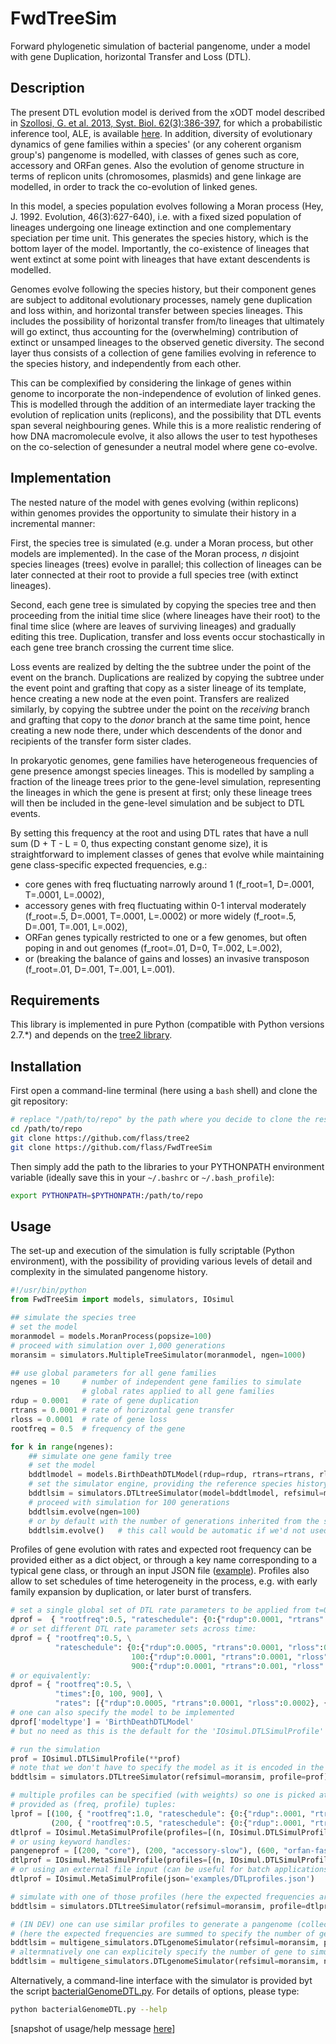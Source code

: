 # FwdTreeSim

Forward phylogenetic simulation of bacterial pangenome, under a model with gene Duplication, horizontal Transfer and Loss (DTL). 

Description
-----------

The present DTL evolution model is derived from the xODT model described in [Szollosi, G. et al. 2013, Syst. Biol. 62(3):386-397](http://sysbio.oxfordjournals.org/content/62/3/386), for which a probabilistic inference tool, ALE, is available [here](https://github.com/ssolo/ALE).
In addition, diversity of evolutionary dynamics of gene families within a species' (or any coherent organism group's) pangenome is modelled, with classes of genes such as core, accessory and ORFan genes. Also the evolution of genome structure in terms of replicon units (chromosomes, plasmids) and gene linkage are modelled, in order to track the co-evolution of linked genes.

In this model, a species population evolves following a Moran process (Hey, J. 1992. Evolution, 46(3):627-640), i.e. with a fixed sized population of lineages undergoing one lineage extinction and one complementary speciation per time unit. This generates the species history, which is the bottom layer of the model. Importantly, the co-existence of lineages that went extinct at some point with lineages that have extant descendents is modelled.

Genomes evolve following the species history, but their component genes are subject to additonal evolutionary processes, namely gene duplication and loss within, and horizontal transfer between species lineages. This includes the possibility of horizontal transfer from/to lineages that ultimately will go extinct, thus accounting for the (overwhelming) contribution of extinct or unsamped lineages to the observed genetic diversity.
The second layer thus consists of a collection of gene families evolving in reference to the species history, and independently from each other.

This can be complexified by considering the linkage of genes within genome to incorporate the non-independence of evolution of linked genes. This is modelled through the addition of an intermediate layer tracking the evolution of replication units (replicons), and the possibility that DTL events span several neighbouring genes. While this is a more realistic rendering of how DNA macromolecule evolve, it also allows the user to test hypotheses on the co-selection of genesunder a neutral model where gene co-evolve.

Implementation
--------------

The nested nature of the model with genes evolving (within replicons) within genomes provides the opportunity to simulate their history in a incremental manner:

First, the species tree is simulated (e.g. under a Moran process, but other models are implemented). In the case of the Moran process, *n* disjoint species lineages (trees) evolve in parallel; this collection of lineages can be later connected at their root to provide a full species tree (with extinct lineages).

Second, each gene tree is simulated by copying the species tree and then proceeding from the initial time slice (where lineages have their root) to the final time slice (where are leaves of surviving lineages) and gradually editing this tree. Duplication, transfer and loss events occur stochastically in each gene tree branch crossing the current time slice.

Loss events are realized by delting the the subtree under the point of the event on the branch. Duplications are realized by copying the subtree under the event point and grafting that copy as a sister lineage of its template, hence creating a new node at the even point. Transfers are realized similarly, by copying the subtree under the point on the *receiving* branch and grafting that copy to the *donor* branch at the same time point, hence creating a new node there, under which descendents of the donor and recipients of the transfer form sister clades.

In prokaryotic genomes, gene families have heterogeneous frequencies of gene presence amongst species lineages. This is modelled by sampling a fraction of the lineage trees prior to the gene-level simulation, representing the lineages in which the gene is present at first; only these lineage trees will then be included in the gene-level simulation and be subject to DTL events.

By setting this frequency at the root and using DTL rates that have a null sum (D + T - L = 0, thus expecting constant genome size), it is straightforward to implement classes of genes that evolve while maintaining gene class-specific expected frequencies, e.g.:
  * core genes with freq fluctuating narrowly around 1 (f_root=1, D=.0001, T=.0001, L=.0002),
  * accessory genes with freq fluctuating within 0-1 interval moderately (f_root=.5, D=.0001, T=.0001, L=.0002) or more widely (f_root=.5, D=.001, T=.001, L=.002),
  * ORFan genes typically restricted to one or a few genomes, but often poping in and out genomes (f_root=.01, D=0, T=.002, L=.002),
  * or (breaking the balance of gains and losses) an invasive transposon (f_root=.01, D=.001, T=.001, L=.001).

Requirements 
------------

This library is implemented in pure Python (compatible with Python versions 2.7.*) and depends on the [tree2 library](https://github.com/flass/tree2).

Installation
------------

First open a command-line terminal (here using a `bash` shell) and clone the git repository:
```bash
# replace "/path/to/repo" by the path where you decide to clone the respective repositories
cd /path/to/repo
git clone https://github.com/flass/tree2
git clone https://github.com/flass/FwdTreeSim
```
Then simply add the path to the libraries to your PYTHONPATH environment variable (ideally save this in your `~/.bashrc` or `~/.bash_profile`):
```bash
export PYTHONPATH=$PYTHONPATH:/path/to/repo
```

Usage
-----

The set-up and execution of the simulation is fully scriptable (Python environment), with the possibility of providing various levels of detail and complexity in the simulated pangenome history.

```python
#!/usr/bin/python
from FwdTreeSim import models, simulators, IOsimul

## simulate the species tree
# set the model
moranmodel = models.MoranProcess(popsize=100)
# proceed with simulation over 1,000 generations
moransim = simulators.MultipleTreeSimulator(moranmodel, ngen=1000)

## use global parameters for all gene families
ngenes = 10		# number of independent gene families to simulate
				# global rates applied to all gene families
rdup = 0.0001	# rate of gene duplication
rtrans = 0.0001	# rate of horizontal gene transfer
rloss = 0.0001	# rate of gene loss
rootfreq = 0.5	# frequency of the gene

for k in range(ngenes):
	## simulate one gene family tree
	# set the model
	bddtlmodel = models.BirthDeathDTLModel(rdup=rdup, rtrans=rtrans, rloss=rloss, rootfreq=rootfreq)
	# set the simulator engine, providing the reference species history from which many attributes are inherited
	bddtlsim = simulators.DTLtreeSimulator(model=bddtlmodel, refsimul=moransim, noTrigger=True)
	# proceed with simulation for 100 generations
	bddtlsim.evolve(ngen=100)
	# or by default with the number of generations inherited from the species simulation
	bddtlsim.evolve()	# this call would be automatic if we'd not used the 'noTrigger=True' option above

```

Profiles of gene evolution with rates and expected root frequency can be provided either as a dict object, or through a key name corresponding to a typical gene class, or through an input JSON file ([example](https://github.com/flass/FwdTreeSim/blob/master/examples/DTLprofiles.json)).
Profiles also allow to set schedules of time heterogeneity in the process, e.g. with early family expansion by duplication, or later burst of transfers.
```python
# set a single global set of DTL rate parameters to be applied from t=0 onwards:
dprof =  { "rootfreq":0.5, "rateschedule": {0:{"rdup":0.0001, "rtrans":0.0001, "rloss":0.0002}} }
# or set different DTL rate parameter sets across time:
dprof = { "rootfreq":0.5, \
          "rateschedule": {0:{"rdup":0.0005, "rtrans":0.0001, "rloss":0.0002}, \
                           100:{"rdup":0.0001, "rtrans":0.0001, "rloss":0.0002}, \
                           900:{"rdup":0.0001, "rtrans":0.001, "rloss":0.0002}} }
# or equivalently:
dprof = { "rootfreq":0.5, \
          "times":[0, 100, 900], \ 
          "rates": [{"rdup":0.0005, "rtrans":0.0001, "rloss":0.0002}, {"rdup":0.0001, "rtrans":0.0001, "rloss":0.0002}, {"rdup":0.0001, "rtrans":0.001, "rloss":0.0002}] }
# one can also specify the model to be implemented
dprof['modeltype'] = 'BirthDeathDTLModel'
# but no need as this is the default for the 'IOsimul.DTLSimulProfile' class

# run the simulation
prof = IOsimul.DTLSimulProfile(**prof)
# note that we don't have to specify the model as it is encoded in the profile
bddtlsim = simulators.DTLtreeSimulator(refsimul=moransim, profile=prof)

# multiple profiles can be specified (with weights) so one is picked at random prior to simulation
# provided as (freq, profile) tuples:
lprof = [(100, { "rootfreq":1.0, "rateschedule": {0:{"rdup":.0001, "rtrans":.0001, "rloss":.0002}} }), \
         (200, { "rootfreq":0.5, "rateschedule": {0:{"rdup":.0001, "rtrans":.0001, "rloss":.0002}} })]
dtlprof = IOsimul.MetaSimulProfile(profiles=[(n, IOsimul.DTLSimulProfile(**dprof)) for n, dprof in lprof])
# or using keyword handles:
pangeneprof = [(200, "core"), (200, "accessory-slow"), (600, "orfan-fast")]
dtlprof = IOsimul.MetaSimulProfile(profiles=[(n, IOsimul.DTLSimulProfile(type=t)) for n,t in pangeneprof])
# or using an external file input (can be useful for batch applications) in JSON format:
dtlprof = IOsimul.MetaSimulProfile(json='examples/DTLprofiles.json')

# simulate with one of those profiles (here the expected frequencies are normalized to get probabilities)
bddtlsim = simulators.DTLtreeSimulator(refsimul=moransim, profile=dtlprof.sampleprofile(verbose=True))

# (IN DEV) one can use similar profiles to generate a pangenome (collection of many gene families) in one go
# (here the expected frequencies are summed to specify the number of gene to simulate)
bddtlsim = multigene_simulators.DTLgenomeSimulator(refsimul=moransim, profile=dtlprof.sampleprofile(verbose=True))
# altermnatively one can explicitely specify the number of gene to simulate
bddtlsim = multigene_simulators.DTLgenomeSimulator(refsimul=moransim, ngenes=2000, profile=dtlprof.sampleprofile(verbose=True))

```

Alternatively, a command-line interface with the simulator is provided byt the script [bacterialGenomeDTL.py](https://github.com/flass/FwdTreeSim/blob/master/scripts/bacterialGenomeDTL.py). 
For details of options, please type:
```sh
python bacterialGenomeDTL.py --help
```
\[snapshot of usage/help message [here](https://github.com/flass/FwdTreeSim/blob/master/scripts/bacterialGenomeDTL.py_help_message.txt)\]

